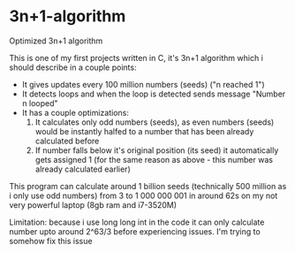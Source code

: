 # 3n+1-algorithm
Optimized 3n+1 algorithm

This is one of my first projects written in C, it's 3n+1 algorithm which i should describe in a couple points:
- It gives updates every 100 million numbers (seeds) ("n reached 1")
- It detects loops and when the loop is detected sends message "Number n looped"
- It has a couple optimizations:
  1. It calculates only odd numbers (seeds), as even numbers (seeds) would be instantly halfed to a number that has been already calculated before
  2. If number falls below it's original position (its seed) it automatically gets assigned 1 (for the same reason as above - this number was already calculated earlier)

This program can calculate around 1 billion seeds (technically 500 million as i only use odd numbers) from 3 to 1 000 000 001 in around 62s on my not very powerful laptop (8gb ram and i7-3520M)

Limitation: because i use long long int in the code it can only calculate number upto around 2^63/3 before experiencing issues. I'm trying to somehow fix this issue
